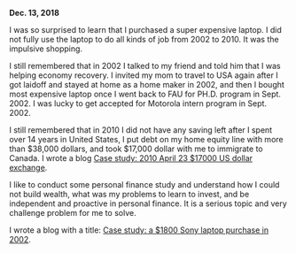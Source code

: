 **Dec. 13, 2018**

I was so surprised to learn that I purchased a super expensive laptop. I did not fully use the laptop to do all kinds of job from 2002 to 2010. It was the impulsive shopping. 

I still remembered that in 2002 I talked to my friend and told him that I was helping economy recovery. I invited my mom to travel to USA again after I got laidoff and stayed at home as a home maker in 2002, and then I bought most expensive laptop once I went back to FAU for PH.D. program in Sept. 2002. I was lucky to get accepted for Motorola intern program in Sept. 2002. 

I still remembered that in 2010 I did not have any saving left after I spent over 14 years in United States, I put debt on my home equity line with more than $38,000 dollars, and took $17,000 dollar with me to immigrate to Canada. I wrote a blog [Case study: 2010 April 23 $17000 US dollar exchange](http://juliachencoding.blogspot.com/search?q=case+study+17%2C000+us+dollars).<br>

I like to conduct some personal finance study and understand how I could not build wealth, what was my problems to learn to invest, and be independent and proactive in personal finance. It is a serious topic and very challenge problem for me to solve. 

I wrote a blog with a title: [Case study: a $1800 Sony laptop purchase in 2002](http://juliachencoding.blogspot.com/2018/12/case-study-1500-sony-laptop-purchase.html).<br>
